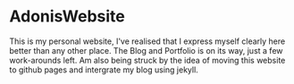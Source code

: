# AdonisWebsite
This is my personal website, I've realised that I express myself clearly here better than any other place. The Blog and Portfolio is on its way, just a few work-arounds left. Am also being struck by the idea of moving this website to github pages and intergrate my blog using jekyll.
